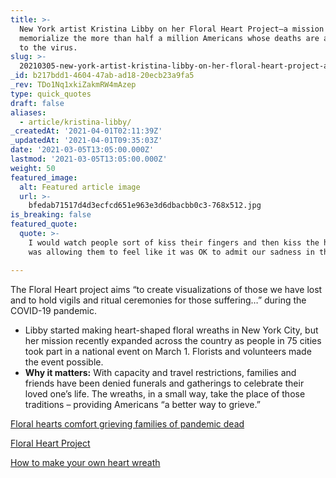 ```yaml
---
title: >-
  New York artist Kristina Libby on her Floral Heart Project—a mission to
  memorialize the more than half a million Americans whose deaths are attributed
  to the virus.
slug: >-
  20210305-new-york-artist-kristina-libby-on-her-floral-heart-project-a-mission-to-memorialize-the
_id: b217bdd1-4604-47ab-ad18-20ecb23a9fa5
_rev: TDo1Nq1xkiZakmRW4mAzep
type: quick_quotes
draft: false
aliases:
  - article/kristina-libby/
_createdAt: '2021-04-01T02:11:39Z'
_updatedAt: '2021-04-01T09:35:03Z'
date: '2021-03-05T13:05:00.000Z'
lastmod: '2021-03-05T13:05:00.000Z'
weight: 50
featured_image:
  alt: Featured article image
  url: >-
    bfedab71517d4d3ecfcd651e963e3d6dbacbb0c3-768x512.jpg
is_breaking: false
featured_quote:
  quote: >-
    I would watch people sort of kiss their fingers and then kiss the heart. It
    was allowing them to feel like it was OK to admit our sadness in the moment.

---
```

The Floral Heart project aims “to create visualizations of those we have lost and to hold vigils and ritual ceremonies for those suffering…” during the COVID-19 pandemic.

* Libby started making heart-shaped floral wreaths in New York City, but her mission recently expanded across the country as people in 75 cities took part in a national event on March 1. Florists and volunteers made the event possible.
* **Why it matters:** With capacity and travel restrictions, families and friends have been denied funerals and gatherings to celebrate their loved one’s life. The wreaths, in a small way, take the place of those traditions – providing Americans “a better way to grieve.”

[Floral hearts comfort grieving families of pandemic dead](https://apnews.com/article/floral-heart-project-covid-memorial-06e2c024a86aeb795fcd2c09635a4f87)

[Floral Heart Project](https://www.floralheartproject.com/)

[How to make your own heart wreath](https://www.youtube.com/watch?v=gQhrtWySP3A&t=22s)